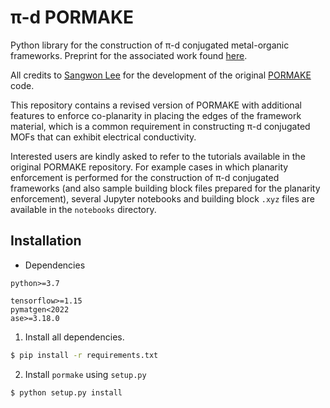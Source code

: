 # π-d PORMAKE

Python library for the construction of π-d conjugated metal-organic frameworks. Preprint for the associated work found [here](https://doi.org/10.26434/chemrxiv-2024-kzdm3).

All credits to [Sangwon Lee](https://github.com/Sangwon91) for the development of the original [PORMAKE](https://github.com/Sangwon91/PORMAKE) code.

This repository contains a revised version of PORMAKE with additional features to enforce co-planarity in placing the edges of the framework material, which is a common requirement in constructing π-d conjugated MOFs that can exhibit electrical conductivity.

Interested users are kindly asked to refer to the tutorials available in the original PORMAKE repository. For example cases in which planarity enforcement is performed for the construction of π-d conjugated frameworks (and also sample building block files prepared for the planarity enforcement), several Jupyter notebooks and building block `.xyz` files are available in the `notebooks` directory.


## Installation
* Dependencies

```
python>=3.7
```

```
tensorflow>=1.15
pymatgen<2022
ase>=3.18.0
```

1. Install all dependencies.

```bash
$ pip install -r requirements.txt
```

2. Install `pormake` using `setup.py`

```bash
$ python setup.py install
```
